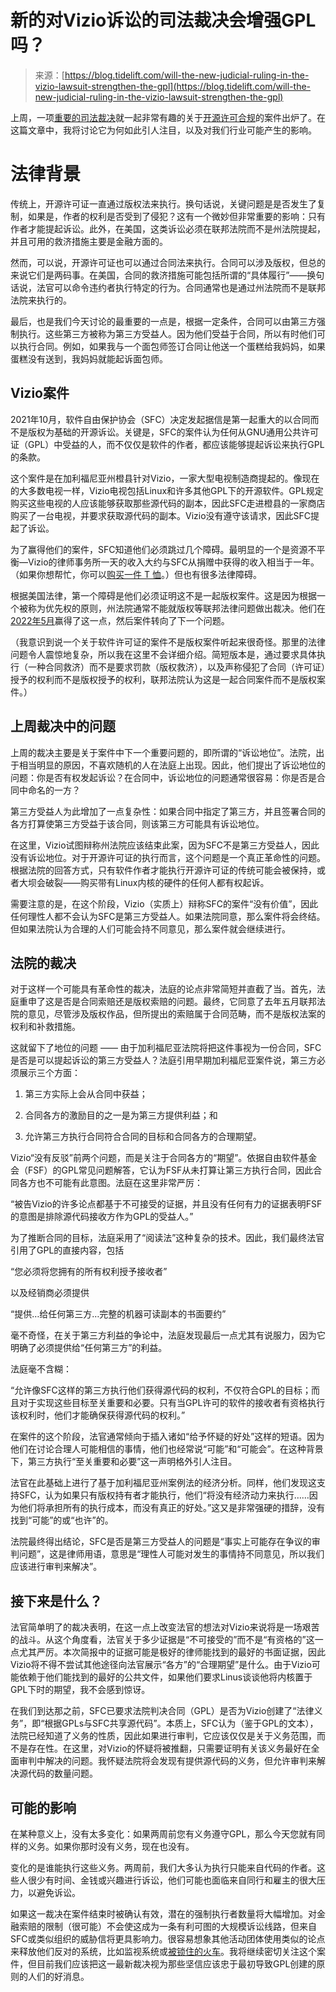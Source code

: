 <!--yml

category: 未分类

date: 2024-05-27 14:58:58

-->

# 新的对Vizio诉讼的司法裁决会增强GPL吗？

> 来源：[https://blog.tidelift.com/will-the-new-judicial-ruling-in-the-vizio-lawsuit-strengthen-the-gpl](https://blog.tidelift.com/will-the-new-judicial-ruling-in-the-vizio-lawsuit-strengthen-the-gpl)

上周，一项[重要的司法裁决](https://sfconservancy.org/docs/Order_Denying_Vizio_Motion_for_Summary_Judgement_12-29-23.pdf)就一起非常有趣的关于[开源许可合规](https://tidelift.com/subscription/video/open-source-licenses)的案件出炉了。在这篇文章中，我将讨论它为何如此引人注目，以及对我们行业可能产生的影响。

# 法律背景

传统上，开源许可证一直通过版权法来执行。换句话说，关键问题是是否发生了复制，如果是，作者的权利是否受到了侵犯？这有一个微妙但非常重要的影响：只有作者才能提起诉讼。此外，在美国，这类诉讼必须在联邦法院而不是州法院提起，并且可用的救济措施主要是金融方面的。

然而，可以说，开源许可证也可以通过合同法来执行。合同可以涉及版权，但总的来说它们是两码事。在美国，合同的救济措施可能包括所谓的“具体履行”——换句话说，法官可以命令违约者执行特定的行为。合同通常也是通过州法院而不是联邦法院来执行的。

最后，也是我们今天讨论的最重要的一点是，根据一定条件，合同可以由第三方强制执行。这些第三方被称为第三方受益人。因为他们受益于合同，所以有时他们可以执行合同。例如，如果我与一个面包师签订合同让他送一个蛋糕给我妈妈，如果蛋糕没有送到，我妈妈就能起诉面包师。

## Vizio案件

2021年10月，软件自由保护协会（SFC）决定发起据信是第一起重大的以合同而不是版权为基础的开源诉讼。关键是，SFC的案件认为任何从GNU通用公共许可证（GPL）中受益的人，而不仅仅是软件的作者，都应该能够提起诉讼来执行GPL的条款。

这个案件是在加利福尼亚州橙县针对Vizio，一家大型电视制造商提起的。像现在的大多数电视一样，Vizio电视包括Linux和许多其他GPL下的开源软件。GPL规定购买这些电视的人应该能够获取那些源代码的副本，因此SFC走进橙县的一家商店购买了一台电视，并要求获取源代码的副本。Vizio没有遵守该请求，因此SFC提起了诉讼。

为了赢得他们的案件，SFC知道他们必须跳过几个障碍。最明显的一个是资源不平衡—Vizio的律师事务所一天的收入大约与SFC从捐赠中获得的收入相当于一年。 （如果你想帮忙，你可以[购买一件 T 恤](https://sfconservancy.org/sustainer/)。）但也有很多法律障碍。

根据美国法律，第一个障碍是他们必须证明这不是一起版权案件。这是因为根据一个被称为优先权的原则，州法院通常不能就版权等联邦法律问题做出裁决。他们在[2022年5月](https://sfconservancy.org/news/2022/may/16/vizio-remand-win/)赢得了这一点，然后案件转向了下一个问题。

（我意识到说一个关于软件许可证的案件不是版权案件听起来很奇怪。那里的法律问题令人震惊地复杂，所以我在这里不会详细介绍。简短版本是，通过要求具体执行（一种合同救济）而不是要求罚款（版权救济），以及声称侵犯了合同（许可证）授予的权利而不是版权授予的权利，联邦法院认为这是一起合同案件而不是版权案件。）

## 上周裁决中的问题

上周的裁决主要是关于案件中下一个重要问题的，即所谓的“诉讼地位”。法院，出于相当明显的原因，不喜欢随机的人在法庭上出现。因此，他们提出了诉讼地位的问题：你是否有权发起诉讼？在合同中，诉讼地位的问题通常很容易：你是否是合同中命名的一方？

第三方受益人为此增加了一点复杂性：如果合同中指定了第三方，并且签署合同的各方打算使第三方受益于该合同，则该第三方可能具有诉讼地位。

在这里，Vizio试图辩称州法院应该结束此案，因为SFC不是第三方受益人，因此没有诉讼地位。对于开源许可证的执行而言，这个问题是一个真正革命性的问题。根据法院的回答方式，只有软件作者才能执行开源许可证的传统可能会被保持，或者大坝会破裂——购买带有Linux内核的硬件的任何人都有权起诉。

需要注意的是，在这个阶段，Vizio（实质上）辩称SFC的案件“没有价值”，因此任何理性人都不会认为SFC是第三方受益人。如果法院同意，那么案件将会终结。但如果法院认为合理的人们可能会持不同意见，那么案件就会继续进行。

## 法院的裁决

对于这样一个可能具有革命性的裁决，法庭的论点非常简短并直截了当。首先，法庭重申了这是否是合同索赔还是版权索赔的问题。最终，它同意了去年五月联邦法院的意见，尽管涉及版权作品，但所提出的索赔属于合同范畴，而不是版权法案的权利和补救措施。

这就留下了地位的问题 —— 由于加利福尼亚法院将把这件事视为一份合同，SFC是否是可以提起诉讼的第三方受益人？法庭引用早期加利福尼亚案件说，第三方必须展示三个方面：

1.  第三方实际上会从合同中获益；

1.  合同各方的激励目的之一是为第三方提供利益；和

1.  允许第三方执行合同符合合同的目标和合同各方的合理期望。

Vizio“没有反驳”前两个问题，而是关注于合同各方的“期望”。依据自由软件基金会（FSF）的GPL常见问题解答，它认为FSF从未打算让第三方执行合同，因此合同各方也不可能有此意图。法庭在这里非常严厉：

“被告Vizio的许多论点都基于不可接受的证据，并且没有任何有力的证据表明FSF的意图是排除源代码接收方作为GPL的受益人。”

为了推断合同的目标，法庭采用了“阅读法”这种复杂的技术。因此，我们最终法官引用了GPL的直接内容，包括

“您必须将您拥有的所有权利授予接收者”

以及经销商必须提供

“提供…给任何第三方…完整的机器可读副本的书面要约”

毫不奇怪，在关于第三方利益的争论中，法庭发现最后一点尤其有说服力，因为它明确了必须提供给“任何第三方”的利益。

法庭毫不含糊：

“允许像SFC这样的第三方执行他们获得源代码的权利，不仅符合GPL的目标；而且对于实现这些目标至关重要和必要。只有当GPL许可的软件的接收者有资格执行该权利时，他们才能确保获得源代码的权利。”

在案件的这个阶段，法官通常倾向于插入诸如“给予怀疑的好处”这样的短语。因为他们在讨论合理人可能相信的事情，他们也经常说“可能”和“可能会”。在这种背景下，第三方执行“至关重要和必要”这一声明格外引人注目。

法官在此基础上进行了基于加利福尼亚州案例法的经济分析。同样，他们发现这支持SFC，认为如果只有版权持有者才能执行，他们“将没有经济动力来执行……因为他们将承担所有的执行成本，而没有真正的好处。”这又是非常强硬的措辞，没有找到“可能”的或“也许”的。

法院最终得出结论，SFC是否是第三方受益人的问题是“事实上可能存在争议的审判问题”，这是律师用语，意思是“理性人可能对发生的事情持不同意见，所以我们应该进行审判来解决”。

## 接下来是什么？

法官简单明了的裁决表明，在这一点上改变法官的想法对Vizio来说将是一场艰苦的战斗。从这个角度看，法官关于多少证据是“不可接受的”而不是“有资格的”这一点尤其严厉。本次简报中的证据可能是极好的律师能找到的最好的书面证据，因此Vizio将不得不尝试其他途径向法官展示“各方”的“合理期望”是什么。由于Vizio可能依赖于他们能找到的最好的公共文件，如果他们要求Linus谈谈他将内核置于GPL下时的期望，我不会感到惊讶。

在我们到达那之前，SFC已要求法院判决合同（GPL）是否为Vizio创建了“法律义务”，即“根据GPLs与SFC共享源代码”。本质上，SFC认为（鉴于GPL的文本），法院已经知道了义务的性质，因此如果进行审判，它应该仅仅是关于义务范围，而不是存在性。在这里，对Vizio的怀疑将被推翻，只需要证明有关该义务最好在全面审判中解决的问题。我怀疑法院将会发现有提供源代码的义务，但允许审判来解决源代码的数量问题。

## 可能的影响

在某种意义上，没有太多变化：如果两周前您有义务遵守GPL，那么今天您就有同样的义务。如果你那时没有义务，现在也没有。

变化的是谁能执行这些义务。两周前，我们大多认为执行只能来自代码的作者。这些人很少有时间、金钱或兴趣进行诉讼，他们可能也面临来自同行和雇主的很大压力，以避免诉讼。

如果这一裁决在案件结束时被确认有效，潜在的强制执行者数量将大幅增加。对金融索赔的限制（很可能）不会使这成为一条有利可图的大规模诉讼线路，但来自SFC或类似组织的威胁信将更具影响力。很容易想象其他活动团体使用类似的论点来释放他们反对的系统，比如监视系统或[被锁住的火车](https://arstechnica.com/tech-policy/2023/12/manufacturer-deliberately-bricked-trains-repaired-by-competitors-hackers-find/)。我将继续密切关注这个案件，但目前我们应该把这一最新裁决视为那些坚信应该忠于最初导致GPL创建的原则的人们的好消息。
